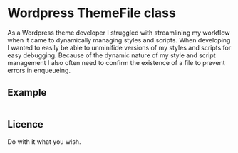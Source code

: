 # Wordpress ThemeFile class

As a Wordpress theme developer I struggled with streamlining my workflow when it came to dynamically managing styles and scripts. When developing I wanted to easily be able to unminifide versions of my styles and scripts for easy debugging. Because of the dynamic nature of my style and script management I also often need to confirm the existence of a file to prevent errors in enqueueing.

## Example

```php

```

## Licence

Do with it what you wish.
